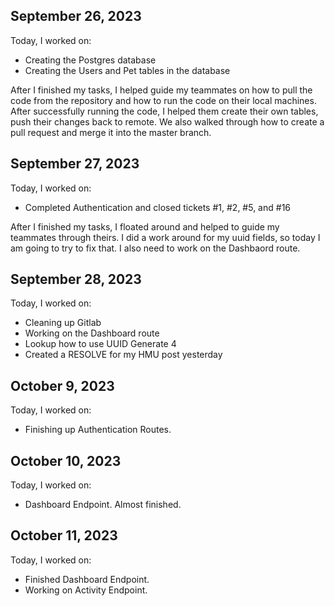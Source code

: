 ## September 26, 2023

Today, I worked on:

-   Creating the Postgres database
-   Creating the Users and Pet tables in the database

After I finished my tasks, I helped guide my teammates on how to pull the code from the repository and how to run the code on their local machines. After successfully running the code, I helped them create their own tables, push their changes back to remote. We also walked through how to create a pull request and merge it into the master branch.

## September 27, 2023

Today, I worked on:

-   Completed Authentication and closed tickets #1, #2, #5, and #16

After I finished my tasks, I floated around and helped to guide my teammates through theirs. I did a work around for my uuid fields, so today I am going to try to fix that. I also need to work on the Dashbaord route.

## September 28, 2023

Today, I worked on:

-   Cleaning up Gitlab
-   Working on the Dashboard route
-   Lookup how to use UUID Generate 4
-   Created a RESOLVE for my HMU post yesterday

## October 9, 2023

Today, I worked on:

-   Finishing up Authentication Routes.

## October 10, 2023

Today, I worked on:

-   Dashboard Endpoint. Almost finished.

## October 11, 2023

Today, I worked on:

-   Finished Dashboard Endpoint.
-   Working on Activity Endpoint.
